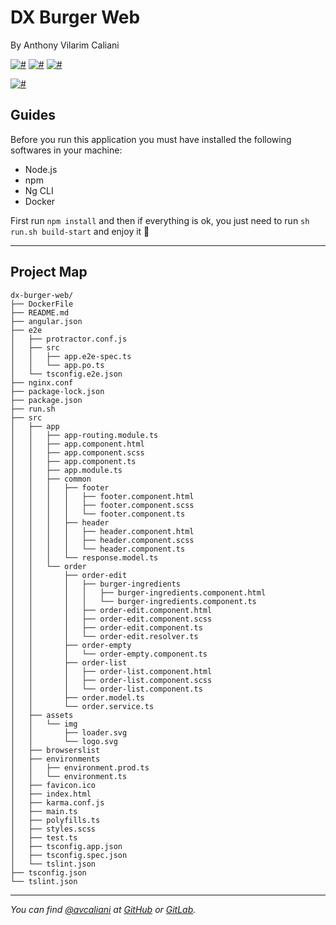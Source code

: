 # DX Burger Web
By Anthony Vilarim Caliani

[![#](https://img.shields.io/badge/node-v11.6.0-brightgreen.svg)](#) [![#](https://img.shields.io/badge/npm-6.8.0-lightgrey.svg)](#) [![#](https://img.shields.io/badge/angular--cli-7.1.4-red.svg)](#)

[![#](https://img.shields.io/badge/docker-18.09.2-steelblue.svg)](#)


## Guides
Before you run this application you must have installed the following softwares in your machine:
 - Node.js
 - npm
 - Ng CLI
 - Docker

First run `npm install` and then if everything is ok, you just need to run `sh run.sh build-start` and enjoy it 🙂

---

## Project Map
```
dx-burger-web/
├── DockerFile
├── README.md
├── angular.json
├── e2e
│   ├── protractor.conf.js
│   ├── src
│   │   ├── app.e2e-spec.ts
│   │   └── app.po.ts
│   └── tsconfig.e2e.json
├── nginx.conf
├── package-lock.json
├── package.json
├── run.sh
├── src
│   ├── app
│   │   ├── app-routing.module.ts
│   │   ├── app.component.html
│   │   ├── app.component.scss
│   │   ├── app.component.ts
│   │   ├── app.module.ts
│   │   ├── common
│   │   │   ├── footer
│   │   │   │   ├── footer.component.html
│   │   │   │   ├── footer.component.scss
│   │   │   │   └── footer.component.ts
│   │   │   ├── header
│   │   │   │   ├── header.component.html
│   │   │   │   ├── header.component.scss
│   │   │   │   └── header.component.ts
│   │   │   └── response.model.ts
│   │   └── order
│   │       ├── order-edit
│   │       │   ├── burger-ingredients
│   │       │   │   ├── burger-ingredients.component.html
│   │       │   │   └── burger-ingredients.component.ts
│   │       │   ├── order-edit.component.html
│   │       │   ├── order-edit.component.scss
│   │       │   ├── order-edit.component.ts
│   │       │   └── order-edit.resolver.ts
│   │       ├── order-empty
│   │       │   └── order-empty.component.ts
│   │       ├── order-list
│   │       │   ├── order-list.component.html
│   │       │   ├── order-list.component.scss
│   │       │   └── order-list.component.ts
│   │       ├── order.model.ts
│   │       └── order.service.ts
│   ├── assets
│   │   └── img
│   │       ├── loader.svg
│   │       └── logo.svg
│   ├── browserslist
│   ├── environments
│   │   ├── environment.prod.ts
│   │   └── environment.ts
│   ├── favicon.ico
│   ├── index.html
│   ├── karma.conf.js
│   ├── main.ts
│   ├── polyfills.ts
│   ├── styles.scss
│   ├── test.ts
│   ├── tsconfig.app.json
│   ├── tsconfig.spec.json
│   └── tslint.json
├── tsconfig.json
└── tslint.json
```

---

_You can find [@avcaliani](#) at [GitHub](https://github.com/avcaliani) or [GitLab](https://gitlab.com/avcaliani)._
